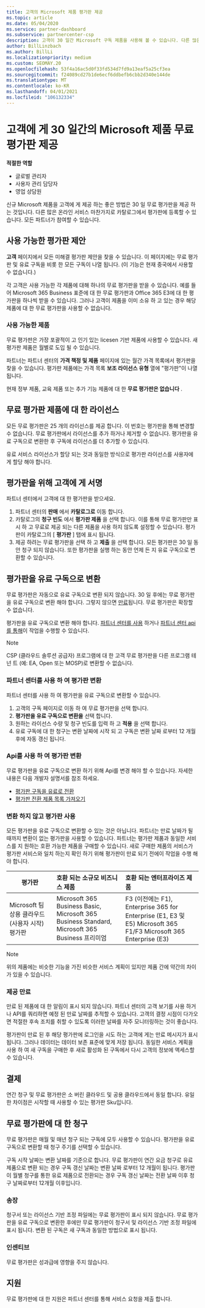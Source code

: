 ```yaml
---
title: 고객의 Microsoft 제품 평가판 제공
ms.topic: article
ms.date: 05/04/2020
ms.service: partner-dashboard
ms.subservice: partnercenter-csp
description: 고객이 30 일간 Microsoft 구독 제품을 사용해 볼 수 있습니다. 다른 많은 온라인 서비스와 마찬가지로 카탈로그에서 이러한 무료 평가판에 등록 합니다.
author: BillLinzbach
ms.author: BillLi
ms.localizationpriority: medium
ms.custom: SEOMAY.20
ms.openlocfilehash: 53f4a16ac5d0f33fd534d7fd9a13eaf5a25cf3ea
ms.sourcegitcommit: f24089cd27b1de6ecf6ddbefb6cbb2d340e144de
ms.translationtype: MT
ms.contentlocale: ko-KR
ms.lasthandoff: 04/01/2021
ms.locfileid: "106132334"
---
```

# <a name="give-customers-30-day-free-trials-of-microsoft-products"></a>고객에 게 30 일간의 Microsoft 제품 무료 평가판 제공

**적절한 역할**

- 글로벌 관리자
- 사용자 관리 담당자
- 영업 상담원

신규 Microsoft 제품을 고객에 게 제공 하는 좋은 방법은 30 일 무료 평가판을 제공 하는 것입니다. 다른 많은 온라인 서비스 마찬가지로 카탈로그에서 평가판에 등록할 수 있습니다. 모든 파트너가 참여할 수 있습니다.

## <a name="available-trial-offers"></a>사용 가능한 평가판 제안

**고객** 페이지에서 모든 미해결 평가판 제안을 찾을 수 있습니다. 이 페이지에는 무료 평가판 및 유료 구독을 비롯 한 모든 구독이 나열 됩니다. (이 기능은 현재 중국에서 사용할 수 없습니다.)

각 고객은 사용 가능한 각 제품에 대해 하나의 무료 평가판을 받을 수 있습니다. 예를 들어 Microsoft 365 Business 표준에 대 한 무료 평가판과 Office 365 E3에 대 한 평가판을 하나씩 받을 수 있습니다. 그러나 고객이 제품을 이미 소유 하 고 있는 경우 해당 제품에 대 한 무료 평가판을 사용할 수 없습니다.

### <a name="available-products"></a>사용 가능한 제품

무료 평가판은 가장 포괄적이 고 인기 있는 licesen 기반 제품에 사용할 수 있습니다. 새 평가판 제품은 월별로 도입 될 수 있습니다.

파트너는 파트너 센터의 **가격 책정 및 제품** 페이지에 있는 월간 가격 목록에서 평가판을 찾을 수 있습니다. 평가판 제품에는 가격 목록 **보조 라이선스 유형** 열에 "평가판"이 나열 됩니다.

현재 정부 제품, 교육 제품 또는 추가 기능 제품에 대 한 **무료 평가판은 없습니다** .

## <a name="licenses-for-free-trial-offers"></a>무료 평가판 제품에 대 한 라이선스

모든 무료 평가판은 25 개의 라이선스를 제공 합니다. 이 번호는 평가판을 통해 변경할 수 없습니다. 무료 평가판에서 라이선스를 추가 하거나 제거할 수 없습니다. 평가판을 유료 구독으로 변환한 후 구독에 라이선스를 더 추가할 수 있습니다.

유료 서비스 라이선스가 할당 되는 것과 동일한 방식으로 평가판 라이선스를 사용자에 게 할당 해야 합니다.

## <a name="sign-customers-up-for-trials"></a>평가판을 위해 고객에 게 서명

파트너 센터에서 고객에 대 한 평가판을 받으세요.

1. 파트너 센터의 **판매** 에서 **카탈로그로** 이동 합니다. 
2. 카탈로그의 **청구 빈도** 에서 **평가판 제품** 을 선택 합니다. 이를 통해 무료 평가판만 표시 하 고 무료로 제공 되는 다른 제품을 사용 하지 않도록 설정할 수 있습니다. 평가판이 카탈로그의 [ **평가판** ] 탭에 표시 됩니다.
3. 제공 하려는 무료 평가판을 선택 하 고 **제출** 을 선택 합니다. 모든 평가판은 30 일 동안 청구 되지 않습니다. 또한 평가판을 실행 하는 동안 언제 든 지 유료 구독으로 변환할 수 있습니다.

## <a name="converting-trials-to-paid-subscriptions"></a>평가판을 유료 구독으로 변환

무료 평가판은 자동으로 유료 구독으로 변환 되지 않습니다. 30 일 후에는 무료 평가판을 유료 구독으로 변환 해야 합니다. 그렇지 않으면 [만료](#expiring-offers)됩니다. 무료 평가판은 확장할 수 없습니다.

평가판을 유료 구독으로 변환 해야 합니다. [파트너 센터를 사용](#convert-trials-using-partner-center) 하거나 [파트너 센터 api를 통해](#convert-trials-using-apis)이 작업을 수행할 수 있습니다.

> [!NOTE]
> CSP (클라우드 솔루션 공급자) 프로그램에 대 한 고객 무료 평가판을 다른 프로그램 테 넌 트 (예: EA, Open 또는 MOSP)로 변환할 수 없습니다.

### <a name="convert-trials-using-partner-center"></a>파트너 센터를 사용 하 여 평가판 변환

파트너 센터를 사용 하 여 평가판을 유료 구독으로 변환할 수 있습니다.

1. 고객의 구독 페이지로 이동 하 여 무료 평가판을 선택 합니다.
2. **평가판을 유료 구독으로 변환을** 선택 합니다.
3. 원하는 라이선스 수량 및 청구 빈도를 입력 하 고 **적용** 을 선택 합니다.
4. 유료 구독에 대 한 청구는 변환 날짜에 시작 되 고 구독은 변환 날짜 로부터 12 개월 후에 자동 갱신 됩니다. 

### <a name="convert-trials-using-apis"></a>Api를 사용 하 여 평가판 변환

무료 평가판을 유료 구독으로 변환 하기 위해 Api를 변경 해야 할 수 있습니다. 자세한 내용은 다음 개발자 설명서를 참조 하세요.

- [평가판 구독을 유료로 전환](/partner-center/develop/convert-a-trial-subscription-to-paid)
- [평가판 전환 제품 목록 가져오기](/partner-center/develop/get-a-list-of-trial-conversion-offers)

### <a name="trials-without-conversions"></a>변환 하지 않고 평가판 사용

모든 평가판을 유료 구독으로 변환할 수 있는 것은 아닙니다. 파트너는 만료 날짜가 될 때까지 변환이 없는 평가판을 사용할 수 있습니다. 파트너는 평가판 제품과 동일한 서비스를 지 원하는 호환 가능한 제품을 구매할 수 있습니다.  새로 구매한 제품의 서비스가 평가판 서비스와 일치 하는지 확인 하기 위해 평가판이 만료 되기 전에이 작업을 수행 해야 합니다. 

|**평가판**   |**호환 되는 소규모 비즈니스 제품**   |**호환 되는 엔터프라이즈 제품**   |
|----------------------------|:---------------------------------|:------------------------------------------|
|Microsoft 팀 상용 클라우드 (사용자 시작) 평가판   |Microsoft 365 Business Basic, Microsoft 365 Business Standard, Microsoft 365 Business 프리미엄   | F3 (이전에는 F1), Enterprise 365 for Enterprise (E1, E3 및 E5) Microsoft 365 F1/F3 Microsoft 365 Enterprise (E3)   |

>[!NOTE]
>위의 제품에는 비슷한 기능을 가진 비슷한 서비스 계획이 있지만 제품 간에 약간의 차이가 있을 수 있습니다.

### <a name="expiring-offers"></a>제공 만료

만료 된 제품에 대 한 알림이 표시 되지 않습니다. 파트너 센터의 고객 보기를 사용 하거나 API를 쿼리하면 예정 된 만료 날짜를 추적할 수 있습니다. 고객의 결정 시점이 다가오면 적절한 후속 조치를 취할 수 있도록 이러한 날짜를 자주 모니터링하는 것이 좋습니다.

평가판이 만료 된 후 해당 평가판에 로그인을 시도 하는 고객에 게는 만료 메시지가 표시 됩니다. 그러나 데이터는 데이터 보존 표준에 맞게 저장 됩니다. 동일한 서비스 계획을 사용 하 여 새 구독을 구매한 후 새로 활성화 된 구독에서 다시 고객의 정보에 액세스할 수 있습니다.

## <a name="billing"></a>결제

연간 청구 및 무료 평가판은 소 버린 클라우드 및 공용 클라우드에서 동일 합니다. 유일한 차이점은 시작할 때 사용할 수 있는 평가판 Sku입니다.

## <a name="billing-for-free-trials"></a>무료 평가판에 대 한 청구

무료 평가판은 매월 및 매년 청구 되는 구독에 모두 사용할 수 있습니다. 평가판을 유료 구독으로 변환할 때 청구 주기를 선택할 수 있습니다.

구독 시작 날짜는 변환 날짜를 기준으로 합니다. 무료 평가판이 연간 요금 청구로 유료 제품으로 변환 되는 경우 구독 갱신 날짜는 변환 날짜 로부터 12 개월이 됩니다. 평가판이 월별 청구를 통한 유료 제품으로 전환되는 경우 구독 갱신 날짜는 전환 날짜 이후 청구 날짜로부터 12개월 이후입니다.

### <a name="invoices"></a>송장

청구서 또는 라이선스 기반 조정 파일에는 무료 평가판이 표시 되지 않습니다. 무료 평가판을 유료 구독으로 변환한 후에만 무료 평가판이 청구서 및 라이선스 기반 조정 파일에 표시 됩니다. 변환 된 구독은 새 구독과 동일한 방법으로 표시 됩니다.

### <a name="incentives"></a>인센티브

무료 평가판은 성과급에 영향을 주지 않습니다.

## <a name="support"></a>지원

무료 평가판에 대 한 지원은 파트너 센터를 통해 서비스 요청을 제출 합니다.